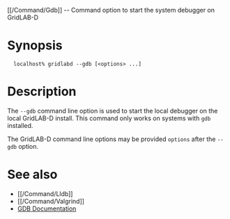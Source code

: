 [[/Command/Gdb]] -- Command option to start the system debugger on GridLAB-D

# Synopsis
~~~
  localhost% gridlabd --gdb [<options> ...]
~~~

# Description

The `--gdb` command line option is used to start the local debugger on the local GridLAB-D install.  This command only works on systems with `gdb` installed.

The GridLAB-D command line options may be provided `options` after the `--gdb` option.

# See also

* [[/Command/Lldb]]
* [[/Command/Valgrind]]
* [GDB Documentation](https://www.gnu.org/software/gdb/documentation/)
